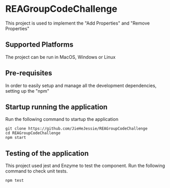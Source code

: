 # REAGroupCodeChallenge

This project is used to implement the "Add Properties" and "Remove Properties"

## Supported Platforms
The project can be run in MacOS, Windows or Linux 

## Pre-requisites
In order to easily setup and manage all the development dependencies, setting up the "npm"

## Startup running the application

Run the following command to startup the application
```
git clone https://github.com/JieHeJessie/REAGroupCodeChallenge
cd REAGroupCodeChallenge
npm start

```
## Testing of the application

This project used jest and Enzyme to test the component. Run the following command to check unit tests.
```
npm test
```
